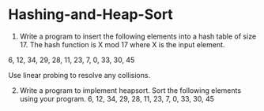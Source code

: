 # Hashing-and-Heap-Sort

1. Write a program to insert the following elements into a hash table of size 17.  The hash function is X mod 17 where X is the input element.  

6, 12, 34, 29, 28, 11, 23, 7, 0, 33, 30, 45

Use linear probing to resolve any collisions. 

 

2. Write a program to implement heapsort. Sort the following elements using your program. 6, 12, 34, 29, 28, 11, 23, 7, 0, 33, 30, 45
